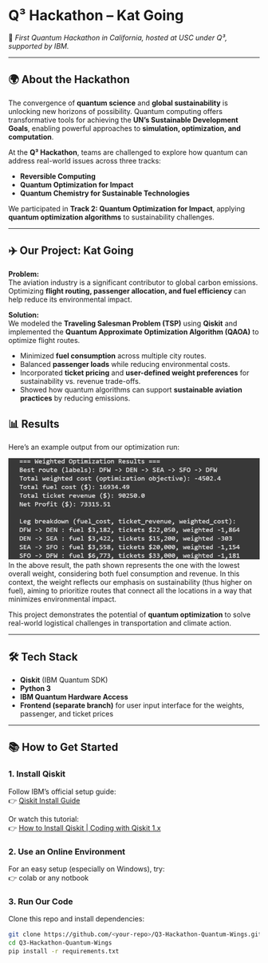 # Q³ Hackathon – Kat Going

🚀 *First Quantum Hackathon in California, hosted at USC under Q³, supported by IBM.*

---

## 🌍 About the Hackathon
The convergence of **quantum science** and **global sustainability** is unlocking new horizons of possibility. Quantum computing offers transformative tools for achieving the **UN’s Sustainable Development Goals**, enabling powerful approaches to **simulation, optimization, and computation**. 

At the **Q³ Hackathon**, teams are challenged to explore how quantum can address real-world issues across three tracks:  
- **Reversible Computing**  
- **Quantum Optimization for Impact**  
- **Quantum Chemistry for Sustainable Technologies**  

We participated in **Track 2: Quantum Optimization for Impact**, applying **quantum optimization algorithms** to sustainability challenges.  

---

## ✈️ Our Project: Kat Going
**Problem:**  
The aviation industry is a significant contributor to global carbon emissions. Optimizing **flight routing, passenger allocation, and fuel efficiency** can help reduce its environmental impact.  

**Solution:**  
We modeled the **Traveling Salesman Problem (TSP)** using **Qiskit** and implemented the **Quantum Approximate Optimization Algorithm (QAOA)** to optimize flight routes.  
- Minimized **fuel consumption** across multiple city routes.  
- Balanced **passenger loads** while reducing environmental costs.  
- Incorporated **ticket pricing** and **user-defined weight preferences** for sustainability vs. revenue trade-offs.  
- Showed how quantum algorithms can support **sustainable aviation practices** by reducing emissions.  

  
## 📊 Results
Here’s an example output from our optimization run:  

![Quantum Wings Results](result.png)  
In the above result, the path shown represents the one with the lowest overall weight, considering both fuel consumption and revenue. In this context, the weight reflects our emphasis on sustainability (thus higher on fuel), aiming to prioritize routes that connect all the locations in a way that minimizes environmental impact.

This project demonstrates the potential of **quantum optimization** to solve real-world logistical challenges in transportation and climate action.  

---

## 🛠️ Tech Stack
- **Qiskit** (IBM Quantum SDK)  
- **Python 3**  
- **IBM Quantum Hardware Access**
-  **Frontend (separate branch)** for user input interface for the weights, passenger, and ticket prices

---

## 📚 How to Get Started

### 1. Install Qiskit
Follow IBM’s official setup guide:  
👉 [Qiskit Install Guide](https://qiskit.org/documentation/getting_started.html)  

Or watch this tutorial:  
👉 [How to Install Qiskit | Coding with Qiskit 1.x](https://www.youtube.com/watch?v=ZtWbzRLQ4VQ)  

### 2. Use an Online Environment
For an easy setup (especially on Windows), try:  
👉 colab or any notbook 

### 3. Run Our Code
Clone this repo and install dependencies:  
```bash
git clone https://github.com/<your-repo>/Q3-Hackathon-Quantum-Wings.git
cd Q3-Hackathon-Quantum-Wings
pip install -r requirements.txt
